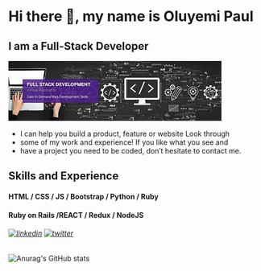 # Hi there 👋, my name is Oluyemi Paul

## I am a Full-Stack Developer
![I am a Full-Stack Developer](https://github.com/Ol-create/Ol-create/blob/main/github-banner.jpg)

- I can help you build a product, feature or website Look through
-  some of my work and experience! If you like what you see and 
-  have a project you need to be coded, don’t hesitate to contact me.

## Skills and Experience

#### HTML / CSS / JS / Bootstrap / Python / Ruby

#### Ruby on Rails  /REACT / Redux / NodeJS

###### [<img src='https://cdn.jsdelivr.net/npm/simple-icons@3.0.1/icons/linkedin.svg' alt='linkedin' height='40'>](https://www.linkedin.com/in/paul-oluyemi-193966ab/)                                   [<img src='https://cdn.jsdelivr.net/npm/simple-icons@3.0.1/icons/twitter.svg' alt='twitter' height='40'>](https://twitter.com/OluyemiPaul99)  


![Anurag's GitHub stats](https://github-readme-stats.vercel.app/api?username=Ol-create&show_icons=true&theme=radical)

<!--
**Ol-create/Ol-create** is a ✨ _special_ ✨ repository because its `README.md` (this file) appears on your GitHub profile.

Here are some ideas to get you started:

- 🔭 I’m currently working on ...
- 🌱 I’m currently learning ...
- 👯 I’m looking to collaborate on ...
- 🤔 I’m looking for help with ...
- 💬 Ask me about ...
- 📫 How to reach me: ...
- 😄 Pronouns: ...
- ⚡ Fun fact: ...
-->
